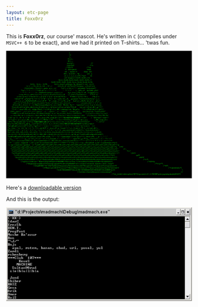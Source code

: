 ```yaml
---
layout: etc-page
title: Foxx0rz
---
```


This is **Foxx0rz**, our course' mascot. He's written in `C` (compiles under `MSVC++ 6` to be exact),
and we had it printed on T-shirts... 'twas fun.

<a href="/static/bigfox.png"><img src="/static/bigfox.png" width="560px" title="Foxx0rz source code"/></a>

Here's a [downloadable version](/static/foxsrc.c)

And this is the output: 

<a href="/static/foxrun.png"><img src="/static/foxrun.png" width="560px" title="Foxx0rz output"/></a>
